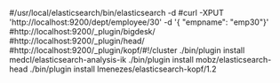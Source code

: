#/usr/local/elasticsearch/bin/elasticsearch -d
#curl -XPUT 'http://localhost:9200/dept/employee/30' -d '{ "empname": "emp30"}'
#http://localhost:9200/_plugin/bigdesk/
#http://localhost:9200/_plugin/head/
#http://localhost:9200/_plugin/kopf/#!/cluster
./bin/plugin install medcl/elasticsearch-analysis-ik
./bin/plugin install mobz/elasticsearch-head
./bin/plugin install lmenezes/elasticsearch-kopf/1.2
